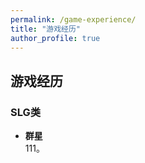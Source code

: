 ```yaml
---
permalink: /game-experience/
title: "游戏经历"
author_profile: true
---
```


## 游戏经历

### SLG类

- **群星**  
  111。
